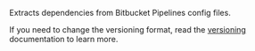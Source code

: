 Extracts dependencies from Bitbucket Pipelines config files.

If you need to change the versioning format, read the [versioning](../../versioning.md) documentation to learn more.
